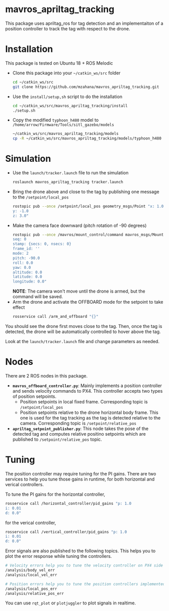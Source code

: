 # mavros_apriltag_tracking
This package uses apriltag_ros for tag detection and an implementaiton of a position controller to track the tag with respect to the drone.
# Installation
This package is tested on Ubuntu 18 + ROS Melodic

* Clone this package into your `~/catkin_ws/src` folder
    ```sh
    cd ~/catkin_ws/src
    git clone https://github.com/mzahana/mavros_apriltag_tracking.git
    ```
* Use the `install/setup,sh` script to do the installation
    ```sh
    cd ~/catkin_ws/src/mavros_apriltag_tracking/install
    ./setup.sh
    ```
* Copy the modified `typhoon_h480` model to `/home/arrow/Firmware/Tools/sitl_gazebo/models`
    ```sh
    ~/catkin_ws/src/mavros_apriltag_tracking/models
    cp -R ~/catkin_ws/src/mavros_apriltag_tracking/models/typhoon_h480 ~/Firmware/Tools/sitl_gazebo/models/
    ```
# Simulation
* Use the `launch/tracker.launch` file to run the simulation
    ```sh
    roslaunch mavros_apriltag_tracking tracker.launch
    ```
* Bring the drone above and close to the tag by publishing one message to the `/setpoint/local_pos` 
    ```sh
    rostopic pub --once /setpoint/local_pos geometry_msgs/Point "x: 1.0
    y: -1.0
    z: 3.0"
    ```
* Make the camera face downward (pitch rotation of -90 degrees)
    ```sh
    rostopic pub --once /mavros/mount_control/command mavros_msgs/MountControl "header:
    seq: 0
    stamp: {secs: 0, nsecs: 0}
    frame_id: ''
    mode: 2
    pitch: -90.0
    roll: 0.0
    yaw: 0.0
    altitude: 0.0
    latitude: 0.0
    longitude: 0.0"
    ```
    **NOTE**: The camera won't move until the drone is armed, but the command will be saved.
* Arm the drone and activate the OFFBOARD mode for the setpoint to take effect
    ```sh
    rosservice call /arm_and_offboard "{}"
    ```

You should see the drone first moves close to the tag. Then, once the tag is detected, the drone will be automatically controlled to hover above the tag.

Look at the `launch/tracker.launch` file and change parameters as needed.

# Nodes
There are 2 ROS nodes in this package.
* **`mavros_offboard_controller.py`**: Mainly implements a position controller and sends velocity commands to PX4. This controller accepts two types of position setpoints.
    * Position setpoints in local fixed frame. Corresponding topic is `/setpoint/local_pos`
    * Position setpoints relative to the drone horizontal body frame. This one is used for the tag tracking as the tag is detected relative to the camera. Corresponding topic is `/setpoint/relative_pos`
* **`apriltag_setpoint_publisher.py`**: This node takes the pose of the detected tag and computes relative positino setpoints which are published to `/setpoint/relative_pos` topic.

# Tuning
The position controller may require tuning for the PI gains. There are two services to help you tune those gains in runtime, for both horizontal and verical controllers.

To tune the PI gains for the horizontal controller,
```sh
rosservice call /horizontal_controller/pid_gains "p: 1.0
i: 0.01
d: 0.0"
```
for the verical controller,
```sh
rosservice call /vertical_controller/pid_gains "p: 1.0
i: 0.01
d: 0.0"
```

Error signals are also published to the following topics. This helps you to plot the error response while tuning the controllers.

```sh
# Velocity errors help you to tune the velocity controller on PX4 side
/analysis/body_vel_err
/analysis/local_vel_err

# Position errors help you to tune the position controllers implemented in this package
/analysis/local_pos_err
/analysis/relative_pos_err
```

You can use `rqt_plot` or `plotjuggler` to plot signals in realtime.